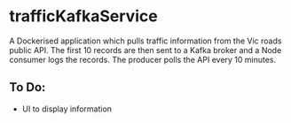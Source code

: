 # trafficKafkaService
A Dockerised application which pulls traffic information from the Vic roads public API. The first 10 records
are then sent to a Kafka broker and a Node consumer logs the records. The producer polls the API every 10 minutes.


## To Do:
- UI to display information